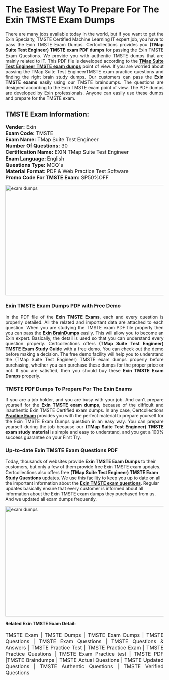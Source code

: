 <h1>The Easiest Way To Prepare For The Exin TMSTE Exam Dumps</h1> <p style="text-align:justify">There are many jobs available today in the world, but if you want to get the Exin Specialty, TMSTE Certified Machine Learning IT expert job, you have to pass the Exin TMSTE Exam Dumps. Certcollections provides you <strong>(TMap Suite Test Engineer) TMSTE exam PDF dumps</strong> for passing the Exin TMSTE Exam Questions. We provide you with authentic TMSTE dumps that are mainly related to IT. This PDF file is developed according to the <a href="https://www.certsofficial.com/exin/tmste-questions"><strong>TMap Suite Test Engineer TMSTE exam dumps</strong></a> point of view. If you are worried about passing the TMap Suite Test EngineerTMSTE exam practice questions and finding the right brain study dumps. Our customers can pass the <strong>Exin TMSTE exams </strong>easily using our TMSTE braindumps. The questions are designed according to the Exin TMSTE exam point of view. The PDF dumps are developed by Exin professionals. Anyone can easily use these dumps and prepare for the TMSTE exam.</p> <h2><strong>TMSTE Exam Information:</strong></h2> <p><span style="font-size:16px"><strong>Vender:</strong> Exin<br /> <strong>Exam Code:</strong> TMSTE<br /> <strong>Exam Name:</strong> TMap Suite Test Engineer<br /> <strong>Number Of Questions:</strong> 30<br /> <strong>Certification Name:</strong> EXIN TMap Suite Test Engineer<br /> <strong>Exam Language: </strong>English<br /> <strong>Questions Type:</strong> MCQ`s<br /> <strong>Material Format: </strong>PDF & Web Practice Test Software<br /> <strong>Promo Code For TMSTE Exam:</strong> SP50%OFF</span></p> <p><a href="https://www.certsofficial.com/exin/tmste-questions" rel="no-follow"><img alt="exam dumps" src="https://www.certcollections.com/uploads/content/certsofficial.jpg" style="height:350px; width:750px" /></a></p> <h3><strong>Exin TMSTE Exam Dumps PDF with Free Demo</strong></h3> <p style="text-align:justify">In the PDF file of the <strong>Exin TMSTE Exams</strong>, each and every question is properly detailed. All the related and important data are attached to each question. When you are studying the TMSTE exam PDF file properly then you can pass the <a href="https://www.certsofficial.com/exin-dumps"><strong>Exin BrainDumps</strong></a> easily. This will allow you to become an Exin expert. Basically, the detail is used so that you can understand every question properly. Certcollections offers <strong>(TMap Suite Test Engineer) TMSTE Exam Study Guide</strong> with a free demo. You can check out the demo before making a decision. The free demo facility will help you to understand the (TMap Suite Test Engineer) TMSTE exam dumps properly before purchasing, whether you can purchase these dumps for the proper price or not. If you are satisfied, then you should buy these <strong>Exin TMSTE Exam Dumps</strong> properly.</p> <h3><strong>TMSTE PDF Dumps To Prepare For The Exin Exams</strong></h3> <p style="text-align:justify">If you are a job holder, and you are busy with your job. And can't prepare yourself for the <strong>Exin TMSTE exam dumps</strong>, because of the difficult and inauthentic Exin TMSTE Certified exam dumps. In any case, Certcollections <strong><a href="https://www.certsofficial.com/">Practice Exam</a></strong> provides you with the perfect material to prepare yourself for the Exin TMSTE Exam Dumps question in an easy way. You can prepare yourself during the job because our <strong>(TMap Suite Test Engineer) TMSTE exam study material</strong> is simple and easy to understand, and you get a 100% success guarantee on your First Try.</p> <h3><strong>Up-to-date Exin TMSTE Exam Questions PDF</strong></h3> <p>Today, thousands of websites provide <strong>Exin TMSTE Exam Dumps</strong> to their customers, but only a few of them provide free Exin TMSTE exam updates. Certcollections also offers free <strong>(TMap Suite Test Engineer) TMSTE Exam Study Questions</strong> updates. We use this facility to keep you up to date on all the important information about the <a href="https://www.certsofficial.com/exin/tmste-questions"><strong>Exin TMSTE exam questions</strong></a>. Regular updates basically ensure that every customer is informed about all information about the Exin TMSTE exam dumps they purchased from us. And we updated all exam dumps frequently.</p> <p><a href="https://www.certsofficial.com/exin/tmste-questions"><img alt="exam dumps " src="https://www.certcollections.com/uploads/content/certsofficial2.jpg" style="height:350px; width:750px" /></a></p> <p style="text-align:justify"><span style="font-size:14px"><strong>Related Exin TMSTE Exam Detail:</strong></span><br /> <br /> <span style="font-size:16px">TMSTE Exam | TMSTE Dumps | TMSTE Exam Dumps | TMSTE Questions | TMSTE Exam Questions | TMSTE Questions & Answers | TMSTE Practice Test | TMSTE Practice Exam | TMSTE Practice Questions | TMSTE Exam Practice test | TMSTE PDF |TMSTE Braindumps | TMSTE Actual Questions | TMSTE Updated Questions | TMSTE Authentic Questions | TMSTE Verified Questions</span></p>
